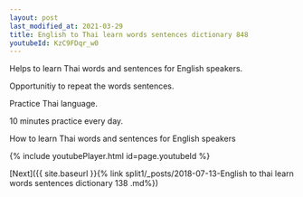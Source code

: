 ```yaml
---
layout: post
last_modified_at: 2021-03-29
title: English to Thai learn words sentences dictionary 848 
youtubeId: KzC9FDqr_w0
---
```

 
 
Helps to learn Thai words and sentences for English speakers.

Opportunitiy to repeat the words sentences. 

Practice Thai language. 
 
10 minutes practice every day. 
 
How to learn Thai words and sentences for English speakers 
 
{% include youtubePlayer.html id=page.youtubeId %}
 
 
[Next]({{ site.baseurl }}{% link  split1/_posts/2018-07-13-English to thai learn words sentences dictionary 138 .md%})
 
